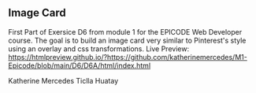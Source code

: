 <h2>Image Card</h2>

First Part of Exersice D6 from module 1 for the EPICODE Web Developer course.
The goal is to build an image card very similar to Pinterest's style using an overlay and css transformations.
Live Preview: https://htmlpreview.github.io/?https://github.com/katherinemercedes/M1-Epicode/blob/main/D6/D6A/html/index.html

Katherine Mercedes Ticlla Huatay

